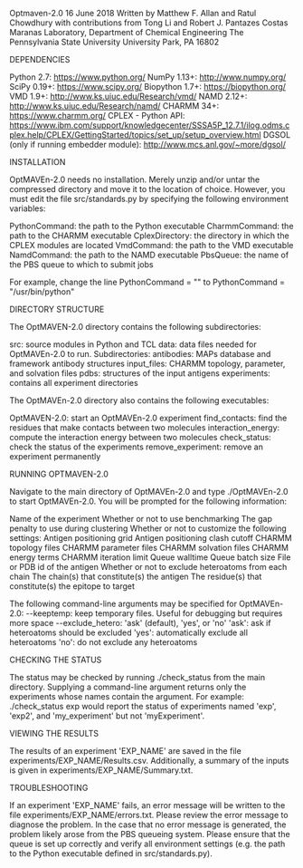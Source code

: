 Optmaven-2.0
16 June 2018
Written by Matthew F. Allan and Ratul Chowdhury with contributions from Tong Li and Robert J. Pantazes
Costas Maranas Laboratory, Department of Chemical Engineering
The Pennsylvania State University
University Park, PA 16802


DEPENDENCIES

Python 2.7: https://www.python.org/
NumPy 1.13+: http://www.numpy.org/
SciPy 0.19+: https://www.scipy.org/
Biopython 1.7+: https://biopython.org/
VMD 1.9+: http://www.ks.uiuc.edu/Research/vmd/
NAMD 2.12+: http://www.ks.uiuc.edu/Research/namd/
CHARMM 34+: https://www.charmm.org/
CPLEX - Python API: https://www.ibm.com/support/knowledgecenter/SSSA5P_12.7.1/ilog.odms.cplex.help/CPLEX/GettingStarted/topics/set_up/setup_overview.html
DGSOL (only if running embedder module): http://www.mcs.anl.gov/~more/dgsol/


INSTALLATION

OptMAVEn-2.0 needs no installation. Merely unzip and/or untar the compressed
directory and move it to the location of choice. However, you must edit the
file src/standards.py by specifying the following environment variables:

PythonCommand: the path to the Python executable
CharmmCommand: the path to the CHARMM executable
CplexDirectory: the directory in which the CPLEX modules are located
VmdCommand: the path to the VMD executable
NamdCommand: the path to the NAMD executable
PbsQueue: the name of the PBS queue to which to submit jobs

For example, change the line
PythonCommand = ""
to
PythonCommand = "/usr/bin/python"


DIRECTORY STRUCTURE

The OptMAVEN-2.0 directory contains the following subdirectories:

src: source modules in Python and TCL
data: data files needed for OptMAVEn-2.0 to run. Subdirectories:
    antibodies: MAPs database and framework antibody structures
    input_files: CHARMM topology, parameter, and solvation files
    pdbs: structures of the input antigens
experiments: contains all experiment directories

The OptMAVEn-2.0 directory also contains the following executables:

OptMAVEN-2.0: start an OptMAVEn-2.0 experiment
find_contacts: find the residues that make contacts between two molecules
interaction_energy: compute the interaction energy between two molecules
check_status: check the status of the experiments
remove_experiment: remove an experiment permanently


RUNNING OPTMAVEN-2.0

Navigate to the main directory of OptMAVEn-2.0 and type ./OptMAVEn-2.0 to start
OptMAVEn-2.0. You will be prompted for the following information:

Name of the experiment
Whether or not to use benchmarking
The gap penalty to use during clustering
Whether or not to customize the following settings:
    Antigen positioning grid
    Antigen positioning clash cutoff
    CHARMM topology files
    CHARMM parameter files
    CHARMM solvation files
    CHARMM energy terms
    CHARMM iteration limit
    Queue walltime
    Queue batch size
File or PDB id of the antigen
Whether or not to exclude heteroatoms from each chain
The chain(s) that constitute(s) the antigen
The residue(s) that constitute(s) the epitope to target

The following command-line arguments may be specified for OptMAVEn-2.0:
--keeptemp: keep temporary files. Useful for debugging but requires more space
--exclude_hetero: 'ask' (default), 'yes', or 'no'
    'ask': ask if heteroatoms should be excluded
    'yes': automatically exclude all heteroatoms
    'no': do not exclude any heteroatoms


CHECKING THE STATUS

The status may be checked by running ./check_status from the main directory.
Supplying a command-line argument returns only the experiments whose names
contain the argument. For example:
./check_status exp
would report the status of experiments named 'exp', 'exp2', and 'my_experiment'
but not 'myExperiment'.


VIEWING THE RESULTS

The results of an experiment 'EXP_NAME' are saved in the file
experiments/EXP_NAME/Results.csv. Additionally, a summary of the inputs is given
in experiments/EXP_NAME/Summary.txt.


TROUBLESHOOTING

If an experiment 'EXP_NAME' fails, an error message will be written to the file
experiments/EXP_NAME/errors.txt. Please review the error message to diagnose
the problem. In the case that no error message is generated, the problem likely
arose from the PBS queueing system. Please ensure that the queue is set up
correctly and verify all environment settings (e.g. the path to the Python
executable defined in src/standards.py).